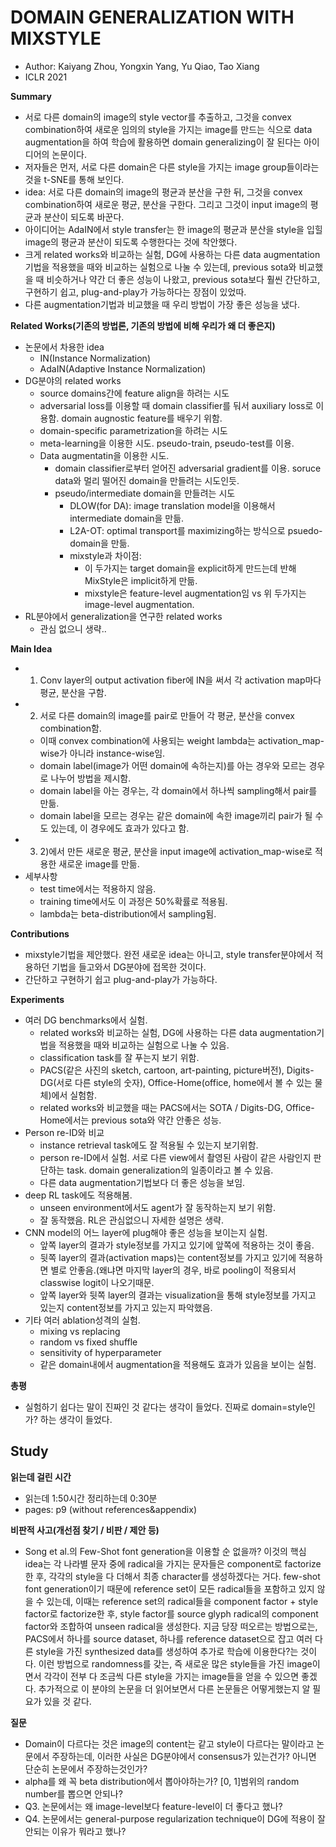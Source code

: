 # DOMAIN GENERALIZATION WITH MIXSTYLE
- Author: Kaiyang Zhou, Yongxin Yang, Yu Qiao, Tao Xiang
- ICLR 2021

**Summary**
- 서로 다른 domain의 image의 style vector를 추출하고, 그것을 convex combination하여 새로운 임의의 style을 가지는 image를 만드는 식으로 data augmentation을 하여 학습에 활용하면 domain generalizing이 잘 된다는 아이디어의 논문이다.
- 저자들은 먼저, 서로 다른 domain은 다른 style을 가지는 image group들이라는 것을 t-SNE를 통해 보인다.
- idea: 서로 다른 domain의 image의 평균과 분산을 구한 뒤, 그것을 convex combination하여 새로운 평균, 분산을 구한다. 그리고 그것이 input image의 평균과 분산이 되도록 바꾼다.
- 아이디어는 AdaIN에서 style transfer는 한 image의 평균과 분산을 style을 입힐 image의 평균과 분산이 되도록 수행한다는 것에 착안했다.
- 크게 related works와 비교하는 실험, DG에 사용하는 다른 data augmentation기법을 적용했을 때와 비교하는 실험으로 나눌 수 있는데, previous sota와 비교했을 때 비슷하거나 약간 더 좋은 성능이 나왔고, previous sota보다 훨씬 간단하고, 구현하기 쉽고, plug-and-play가 가능하다는 장점이 있었따.
- 다른 augmentation기법과 비교했을 때 우리 방법이 가장 좋은 성능을 냈다.

**Related Works(기존의 방법론, 기존의 방법에 비해 우리가 왜 더 좋은지)**
- 논문에서 차용한 idea
  - IN(Instance Normalization)
  - AdaIN(Adaptive Instance Normalization)
- DG분야의 related works
  - source domains간에 feature align을 하려는 시도
  - adversarial loss를 이용할 때 domain classifier를 둬서 auxiliary loss로 이용함. domain augnostic feature를 배우기 위함.
  - domain-specific parametrization을 하려는 시도
  - meta-learning을 이용한 시도. pseudo-train, pseudo-test를 이용.
  - Data augmentatin을 이용한 시도.
    - domain classifier로부터 얻어진 adversarial gradient를 이용. soruce data와 멀리 떨어진 domain을 만들려는 시도인듯.
    - pseudo/intermediate domain을 만들려는 시도
      - DLOW(for DA): image translation model을 이용해서 intermediate domain을 만듦.
      - L2A-OT: optimal transport를 maximizing하는 방식으로 psuedo-domain을 만듦.
      - mixstyle과 차이점:
        - 이 두가지는 target domain을 explicit하게 만드는데 반해 MixStyle은 implicit하게 만듦.
        - mixstyle은 feature-level augmentation임 vs 위 두가지는 image-level augmentation.
- RL분야에서 generalization을 연구한 related works
  - 관심 없으니 생략..

**Main Idea**
- 1) Conv layer의 output activation fiber에 IN을 써서 각 activation map마다 평균, 분산을 구함.
- 2) 서로 다른 domain의 image를 pair로 만들어 각 평균, 분산을 convex combination함.
  - 이때 convex combination에 사용되는 weight lambda는 activation_map-wise가 아니라 instance-wise임. 
  - domain label(image가 어떤 domain에 속하는지)를 아는 경우와 모르는 경우로 나누어 방법을 제시함.
  - domain label을 아는 경우는, 각 domain에서 하나씩 sampling해서 pair를 만듦.
  - domain label을 모르는 경우는 같은 domain에 속한 image끼리 pair가 될 수도 있는데, 이 경우에도 효과가 있다고 함.
- 3) 2)에서 만든 새로운 평균, 분산을 input image에 activation_map-wise로 적용한 새로운 image를 만듦.
- 세부사항
  - test time에서는 적용하지 않음.
  - training time에서도 이 과정은 50%확률로 적용됨.
  - lambda는 beta-distribution에서 sampling됨.
 
**Contributions**
- mixstyle기법을 제안했다. 완전 새로운 idea는 아니고, style transfer분야에서 적용하던 기법을 들고와서 DG분야에 접목한 것이다.
- 간단하고 구현하기 쉽고 plug-and-play가 가능하다.

**Experiments**
- 여러 DG benchmarks에서 실험.
  - related works와 비교하는 실험, DG에 사용하는 다른 data augmentation기법을 적용했을 때와 비교하는 실험으로 나눌 수 있음.
  - classification task를 잘 푸는지 보기 위함.
  - PACS(같은 사진의 sketch, cartoon, art-painting, picture버전), Digits-DG(서로 다른 style의 숫자), Office-Home(office, home에서 볼 수 있는 물체)에서 실험함.
  - related works와 비교했을 때는 PACS에서는 SOTA / Digits-DG, Office-Home에서는 previous sota와 약간 안좋은 성능.
- Person re-ID와 비교
  - instance retrieval task에도 잘 적용될 수 있는지 보기위함.
  - person re-ID에서 실험. 서로 다른 view에서 촬영된 사람이 같은 사람인지 판단하는 task. domain generalization의 일종이라고 볼 수 있음. 
  - 다른 data augmentation기법보다 더 좋은 성능을 보임.
- deep RL task에도 적용해봄.
  - unseen environment에서도 agent가 잘 동작하는지 보기 위함.
  - 잘 동작했음. RL은 관심없으니 자세한 설명은 생략.
- CNN model의 어느 layer에 plug해야 좋은 성능을 보이는지 실험.
  - 앞쪽 layer의 결과가 style정보를 가지고 있기에 앞쪽에 적용하는 것이 좋음.
  - 뒷쪽 layer의 결과(activation maps)는 content정보를 가지고 있기에 적용하면 별로 안좋음.(왜냐면 마지막 layer의 경우, 바로 pooling이 적용되서 classwise logit이 나오기때문.
  - 앞쪽 layer와 뒷쪽 layer의 결과는 visualization을 통해 style정보를 가지고 있는지 content정보를 가지고 있는지 파악했음.
- 기타 여러 ablation성격의 실험.
  - mixing vs replacing
  - random vs fixed shuffle
  - sensitivity of hyperparameter
  - 같은 domain내에서 augmentation을 적용해도 효과가 있음을 보이는 실험.


**총평**
- 실험하기 쉽다는 말이 진짜인 것 같다는 생각이 들었다. 진짜로 domain=style인가? 하는 생각이 들었다.

## Study

**읽는데 걸린 시간**
- 읽는데 1:50시간 정리하는데 0:30분
- pages: p9 (without references&appendix) 


**비판적 사고(개선점 찾기 / 비판 / 제안 등)**
- Song et al.의 Few-Shot font generation을 이용할 순 없을까? 이것의 핵심 idea는 각 나라별 문자 중에 radical을 가지는 문자들은 component로 factorize한 후, 각각의 style을 다 더해서 최종 character를 생성하겠다는 거다. few-shot font generation이기 때문에 reference set이 모든 radical들을 포함하고 있지 않을 수 있는데, 이때는 reference set의 radical들을 component factor + style factor로 factorize한 후, style factor를 source glyph radical의 component factor와 조합하여 unseen radical을 생성한다. 지금 당장 떠오르는 방법으로는, PACS에서 하나를 source dataset, 하나를 reference dataset으로 잡고 여러 다른 style을 가진 synthesized data를 생성하여 추가로 학습에 이용한다?는 것이다. 이런 방법으로 randomness를 갖는, 즉 새로운 많은 style들을 가진 image이면서 각각이 전부 다 조금씩 다른 style을 가지는 image들을 얻을 수 있으면 좋겠다. 추가적으로 이 분야의 논문을 더 읽어보면서 다른 논문들은 어떻게했는지 알 필요가 있을 것 같다.

**질문**
- Domain이 다르다는 것은 image의 content는 같고 style이 다르다는 말이라고 논문에서 주장하는데, 이러한 사실은 DG분야에서 consensus가 있는건가? 아니면 단순히 논문에서 주장하는것인가?
- alpha를 왜 꼭 beta distribution에서 뽑아야하는가? [0, 1]범위의 random number를 뽑으면 안되나?
- Q3. 논문에서는 왜 image-level보다 feature-level이 더 좋다고 했나?
- Q4. 논문에서는 general-purpose regularization technique이 DG에 적용이 잘 안되는 이유가 뭐라고 했나?
